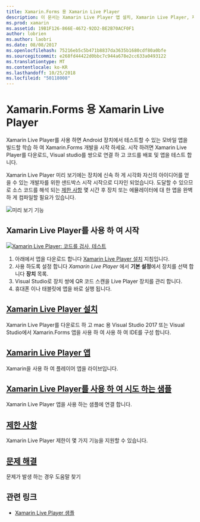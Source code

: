 ```yaml
---
title: Xamarin.Forms 용 Xamarin Live Player
description: 이 문서는 Xamarin Live Player 앱 설치, Xamarin Live Player, 제한 사항, 사용 하는 예제를 설명 하 고 문제를 해결 한 Xamarin.Forms 용 Xamarin Live Player를 설명 합니다.
ms.prod: xamarin
ms.assetid: 19B1F126-866E-4672-92D2-BE2B70ACF0F1
author: lobrien
ms.author: laobri
ms.date: 08/08/2017
ms.openlocfilehash: 75216eb5c5b471b8837da3635b1680cdf80a0bfe
ms.sourcegitcommit: e268fd44422d0bbc7c944a678e2cc633a0493122
ms.translationtype: MT
ms.contentlocale: ko-KR
ms.lasthandoff: 10/25/2018
ms.locfileid: "50118008"
---
```

# <a name="xamarin-live-player-for-xamarinforms"></a>Xamarin.Forms 용 Xamarin Live Player

Xamarin Live Player를 사용 하면 Android 장치에서 테스트할 수 있는 모바일 앱을 빌드할 학습 하 여 Xamarin.Forms 개발을 시작 하세요. 시작 하려면 Xamarin Live Player를 다운로드, Visual studio를 쌍으로 연결 하 고 코드를 배포 및 앱을 테스트 합니다.

Xamarin Live Player 미리 보기에는 장치에 신속 하 게 시각화 자신의 아이디어를 얻을 수 있는 개발자를 위한 샌드박스 시작 시작으로 디자인 되었습니다. 도달할 수 있으므로 소스 코드를 해석 되는 [제한 사항](limitations.md) 몇 시간 후 장치 또는 에뮬레이터에 대 한 앱을 완벽 하 게 컴파일할 필요가 있습니다.

![미리 보기 기능](~/media/shared/preview.png)

## <a name="get-started-with-xamarin-live-player"></a>Xamarin Live Player를 사용 하 여 시작

[![Xamarin Live Player: 코드를 검사, 테스트](images/xamarin-live.png)](images/xamarin-live-sml.png#lightbox)

1. 아래에서 앱을 다운로드 합니다 [Xamarin Live Player 설치](install.md) 지침입니다.
2. 사용 하도록 설정 합니다 *Xamarin Live Player* 에서 **기본 설정**에서 장치를 선택 합니다 **장치** 목록.
3. Visual Studio로 장치 쌍에 QR 코드 스캔을 Live Player 장치를 관리 합니다.
4. 휴대폰 이나 태블릿에 앱을 바로 실행 됩니다.

## <a name="xamarin-live-player-setupinstallmd"></a>[Xamarin Live Player 설치](install.md)

Xamarin Live Player를 다운로드 하 고 mac 용 Visual Studio 2017 또는 Visual Studio에서 Xamarin.Forms 앱을 사용 하 여 사용 하 여 IDE를 구성 합니다. 

## <a name="xamarin-live-player-appplayermd"></a>[Xamarin Live Player 앱](player.md)

Xamarin을 사용 하 여 플레이어 앱을 라이브입니다.

## <a name="samples-to-try-with-xamarin-live-playersamplesmd"></a>[Xamarin Live Player를 사용 하 여 시도 하는 샘플](samples.md)

Xamarin Live Player 앱을 사용 하는 샘플에 연결 합니다.

## <a name="limitationslimitationsmd"></a>[제한 사항](limitations.md)

Xamarin Live Player 제한이 몇 가지 기능을 지원할 수 있습니다.

## <a name="troubleshootingtroubleshootingmd"></a>[문제 해결](troubleshooting.md)

문제가 발생 하는 경우 도움말 찾기

## <a name="related-links"></a>관련 링크

- [Xamarin Live Player 샘플](https://developer.xamarin.com/samples/xamarin-live-player/all/)
